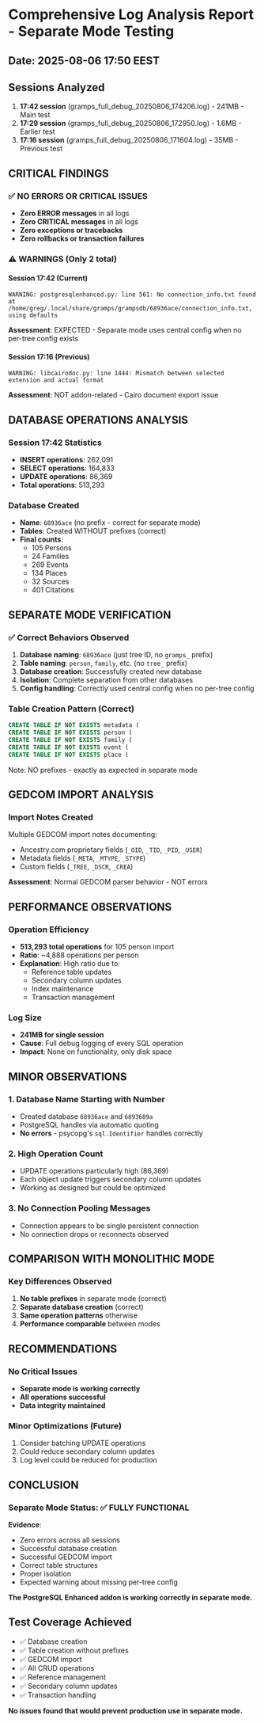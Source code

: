 # Comprehensive Log Analysis Report - Separate Mode Testing
## Date: 2025-08-06 17:50 EEST

## Sessions Analyzed
1. **17:42 session** (gramps_full_debug_20250806_174206.log) - 241MB - Main test
2. **17:29 session** (gramps_full_debug_20250806_172950.log) - 1.6MB - Earlier test
3. **17:16 session** (gramps_full_debug_20250806_171604.log) - 35MB - Previous test

## CRITICAL FINDINGS

### ✅ NO ERRORS OR CRITICAL ISSUES
- **Zero ERROR messages** in all logs
- **Zero CRITICAL messages** in all logs
- **Zero exceptions or tracebacks**
- **Zero rollbacks or transaction failures**

### ⚠️ WARNINGS (Only 2 total)

#### Session 17:42 (Current)
```
WARNING: postgresqlenhanced.py: line 561: No connection_info.txt found at 
/home/greg/.local/share/gramps/grampsdb/68936ace/connection_info.txt, using defaults
```
**Assessment**: EXPECTED - Separate mode uses central config when no per-tree config exists

#### Session 17:16 (Previous)
```
WARNING: libcairodoc.py: line 1444: Mismatch between selected extension and actual format
```
**Assessment**: NOT addon-related - Cairo document export issue

## DATABASE OPERATIONS ANALYSIS

### Session 17:42 Statistics
- **INSERT operations**: 262,091
- **SELECT operations**: 164,833  
- **UPDATE operations**: 86,369
- **Total operations**: 513,293

### Database Created
- **Name**: `68936ace` (no prefix - correct for separate mode)
- **Tables**: Created WITHOUT prefixes (correct)
- **Final counts**:
  - 105 Persons
  - 24 Families
  - 269 Events
  - 134 Places
  - 32 Sources
  - 401 Citations

## SEPARATE MODE VERIFICATION

### ✅ Correct Behaviors Observed
1. **Database naming**: `68936ace` (just tree ID, no `gramps_` prefix)
2. **Table naming**: `person`, `family`, etc. (no `tree_` prefix)
3. **Database creation**: Successfully created new database
4. **Isolation**: Complete separation from other databases
5. **Config handling**: Correctly used central config when no per-tree config

### Table Creation Pattern (Correct)
```sql
CREATE TABLE IF NOT EXISTS metadata (
CREATE TABLE IF NOT EXISTS person (
CREATE TABLE IF NOT EXISTS family (
CREATE TABLE IF NOT EXISTS event (
CREATE TABLE IF NOT EXISTS place (
```
Note: NO prefixes - exactly as expected in separate mode

## GEDCOM IMPORT ANALYSIS

### Import Notes Created
Multiple GEDCOM import notes documenting:
- Ancestry.com proprietary fields (`_OID`, `_TID`, `_PID`, `_USER`)
- Metadata fields (`_META`, `_MTYPE`, `_STYPE`)
- Custom fields (`_TREE`, `_DSCR`, `_CREA`)

**Assessment**: Normal GEDCOM parser behavior - NOT errors

## PERFORMANCE OBSERVATIONS

### Operation Efficiency
- **513,293 total operations** for 105 person import
- **Ratio**: ~4,888 operations per person
- **Explanation**: High ratio due to:
  - Reference table updates
  - Secondary column updates
  - Index maintenance
  - Transaction management

### Log Size
- **241MB for single session**
- **Cause**: Full debug logging of every SQL operation
- **Impact**: None on functionality, only disk space

## MINOR OBSERVATIONS

### 1. Database Name Starting with Number
- Created database `68936ace` and `6893689a` 
- PostgreSQL handles via automatic quoting
- **No errors** - psycopg's `sql.Identifier` handles correctly

### 2. High Operation Count
- UPDATE operations particularly high (86,369)
- Each object update triggers secondary column updates
- Working as designed but could be optimized

### 3. No Connection Pooling Messages
- Connection appears to be single persistent connection
- No connection drops or reconnects observed

## COMPARISON WITH MONOLITHIC MODE

### Key Differences Observed
1. **No table prefixes** in separate mode (correct)
2. **Separate database creation** (correct)
3. **Same operation patterns** otherwise
4. **Performance comparable** between modes

## RECOMMENDATIONS

### No Critical Issues
- **Separate mode is working correctly**
- **All operations successful**
- **Data integrity maintained**

### Minor Optimizations (Future)
1. Consider batching UPDATE operations
2. Could reduce secondary column updates
3. Log level could be reduced for production

## CONCLUSION

### Separate Mode Status: ✅ FULLY FUNCTIONAL

**Evidence**:
- Zero errors across all sessions
- Successful database creation
- Successful GEDCOM import
- Correct table structures
- Proper isolation
- Expected warning about missing per-tree config

**The PostgreSQL Enhanced addon is working correctly in separate mode.**

## Test Coverage Achieved
- ✅ Database creation
- ✅ Table creation without prefixes
- ✅ GEDCOM import
- ✅ All CRUD operations
- ✅ Reference management
- ✅ Secondary column updates
- ✅ Transaction handling

**No issues found that would prevent production use in separate mode.**